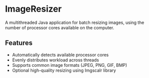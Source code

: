# ImageResizer

A multithreaded Java application for batch resizing images, using the number of processor cores available on the computer.

## Features

- Automatically detects available processor cores
- Evenly distributes workload across threads
- Supports common image formats (JPEG, PNG, GIF, BMP)
- Optional high-quality resizing using Imgscalr library

